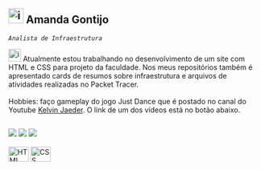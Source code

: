 ## <img width="30" height="30" alt="image" src="https://github.com/user-attachments/assets/2c3bdbac-5734-420c-b5bc-bbd95b272737" /> Amanda Gontijo

*`Analista de Infraestrutura`*

<img width="25" height="25" alt="image" src="https://github.com/user-attachments/assets/ae5772f9-c19a-4b38-9076-f2a512a20ab3" />
Atualmente estou trabalhando no desenvolvimento de um site com HTML e CSS para projeto da faculdade. Nos meus repositórios também é apresentado cards de resumos sobre infraestrutura e arquivos de atividades realizadas no Packet Tracer.<br><br>
Hobbies: faço gameplay do jogo Just Dance que é postado no canal do Youtube <a href="https://www.youtube.com/kelvinjaeder">Kelvin Jaeder</a>. O link de um dos vídeos está no botão abaixo. 

  ##
 
<div> 
  <a href="https://www.instagram.com/_mandy.s2/" target="_blank"><img src="https://img.shields.io/badge/-Instagram-%23E4405F?style=for-the-badge&logo=instagram&logoColor=white" target="_blank"></a>
  <a href="" ><img src="https://img.shields.io/badge/-Gmail-%23333?style=for-the-badge&logo=gmail&logoColor=white" target="_blank"></a>
  <a href="https://www.linkedin.com/in/amandacgontijo/" target="_blank"><img src="https://img.shields.io/badge/-LinkedIn-%230077B5?style=for-the-badge&logo=linkedin&logoColor=white" target="_blank"></a> 
  
</div>

<div style="display: inline_block"><br>
  <img align="center" alt="HTML" height="30" width="40" src="https://img.icons8.com/?size=40&id=50013&format=png">
  <img align="center" alt="CSS" height="30" width="40" src="https://img.icons8.com/offices/40/css.png" alt="css"/>
</div>

